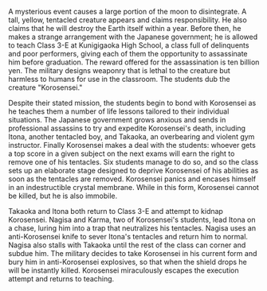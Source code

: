 <!-- Assassination Classroom (2015) -->

A mysterious event causes a large portion of the moon to disintegrate. A tall, yellow, tentacled creature appears and claims responsibility. He also claims that he will destroy the Earth itself within a year. Before then, he makes a strange arrangement with the Japanese government; he is allowed to teach Class 3-E at Kunigigaoka High School, a class full of delinquents and poor performers, giving each of them the opportunity to assassinate him before graduation. The reward offered for the assassination is ten billion yen. The military designs weaponry that is lethal to the creature but harmless to humans for use in the classroom. The students dub the creature "Korosensei."

Despite their stated mission, the students begin to bond with Korosensei as he teaches them a number of life lessons tailored to their individual situations. The Japanese government grows anxious and sends in professional assassins to try and expedite Korosensei's death, including Itona, another tentacled boy, and Takaoka, an overbearing and violent gym instructor. Finally Korosensei makes a deal with the students: whoever gets a top score in a given subject on the next exams will earn the right to remove one of his tentacles. Six students manage to do so, and so the class sets up an elaborate stage designed to deprive Korosensei of his abilities as soon as the tentacles are removed. Korosensei panics and encases himself in an indestructible crystal membrane. While in this form, Korosensei cannot be killed, but he is also immobile.

Takaoka and Itona both return to Class 3-E and attempt to kidnap Korosensei. Nagisa and Karma, two of Korosensei's students, lead Itona on a chase, luring him into a trap that neutralizes his tentacles. Nagisa uses an anti-Korosensei knife to sever Itona's tentacles and return him to normal. Nagisa also stalls with Takaoka until the rest of the class can corner and subdue him. The military decides to take Korosensei in his current form and bury him in anti-Korosensei explosives, so that when the shield drops he will be instantly killed. Korosensei miraculously escapes the execution attempt and returns to teaching.